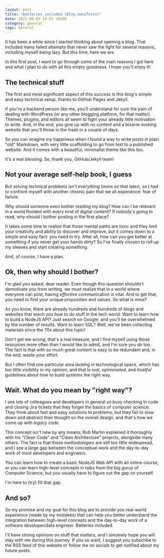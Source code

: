```yaml
---
layout: post
title: "Batteries included (Blog manifesto)"
date: 2021-06-03 14:02 +0200
category: general
tags: General
---
```


It has been a while since I started thinking about opening a blog. That included many failed attempts that never saw the light for several reasons, including myself being lazy. But this time, here we are.

In this first post, I want to go through some of the main reasons I got here and what I plan to do with all this empty goodness. I hope you'll enjoy it!

## The technical stuff

The first and most significant aspect of this success is this blog's simple and easy technical setup, thanks to GitHub Pages and Jekyll.

If you're a backend person like me, you'll understand for sure the pain of dealing with WordPress (or any other blogging platform, for that matter).
Themes, plugins, and editors all seem to fight your already little motivation to write. And, in the end, you give up with no content and a bizarre-looking website that you'll throw in the trash in a couple of days.

So you can imagine my happiness when I found a way to write posts in plain "old" Markdown, with very little scaffolding to go from text to a published website. And it comes with a beautiful, minimalist theme like this too.

It's a real blessing. So, thank you, GitHub/Jekyll team!

## Not your average self-help book, I guess

But solving technical problems isn't everything (more on that later), so I had to confront myself with another chronic pain that we all experience: fear of failure.

Why should someone even bother reading my blog? How can I be relevant in a world flooded with every kind of digital content? If nobody's going to read, why should I bother posting in the first place?

It takes some time to realize that those mental paths are toxic and they limit your creativity and ability to discover and improve, but it comes down to a simple and easy fact: you need to try.
After all, how can you get better at something if you never get your hands dirty? So I've finally chosen to roll up my sleeves and start creating something.

And, of course, I have a plan.

## Ok, then why should I bother?

I'm glad you asked, dear reader. Even though this question shouldn't demotivate you from writing, we must realize that in a world where everyone can post, having *effective* communication is vital. And to get that, you need to find your unique proposition and values. So what is mine?

As you know, there are already hundreds and hundreds of blogs and websites that teach you *how* to do stuff in the tech world. Want to learn how to build a NodeJS API? Just search on Google, and you'll be overwhelmed by the number of results. Want to learn SQL? Well, we've been collecting materials since the 70s about this topic!

Don't get me wrong, that's a real treasure, and I find myself using those resources more often than I would like to admit, and I'm sure you do too. The fact is that with so much great content is easy to be redundant and, in the end, waste your effort.

But I often find one particular area lacking in technological space, which has too little visibility in my opinion, and that is *real*, *opinionated*, and *trustful* guidelines about how to build systems the right way.

## Wait. What do you mean by "right way"?

I see lots of colleagues and developers in general so busy checking in code and closing Jira tickets that they forget the basics of computer science. They think about fast and easy solutions to problems, but they fail to slow down and abstract their thought on the overall design, and that's how we come up with *legacy code*.

This concept isn't new by any means; Bob Martin explained it thoroughly with his "Clean Code" and "Clean Architecture" projects, alongside many others. The fact is that these *methodologies* are still too little widespread, and I see a large gap between the conceptual work and the day-to-day work of most developers and engineers.

You can learn how to create a basic NodeJS Web API with an online course, or you can learn high-level concepts in talks from the big *gurus* of Computer Science, but you usually have to figure out the gap on yourself.

I'm here to (try) fill that gap.

## And so?

So my promise and my goal for this blog are to provide you real-world experience (made by my mistakes) that can help you better understand the integration between high-level concepts and the day-to-day work of a software developer/data engineer. Batteries included.

I'll have strong opinions on stuff that matters, and I sincerely hope you will stay with me during this journey. If you so want, I suggest you subscribe to the RSS feed of this website or follow me on socials to get notified about my future posts.
